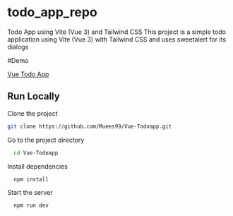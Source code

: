 # todo_app_repo
Todo App using Vite (Vue 3) and Tailwind CSS
This project is a simple todo application using Vite (Vue 3) with Tailwind CSS and uses sweetalert for its dialogs


#Demo

[Vue Todo App](https://vue-todoapp-three.vercel.app/)



## Run Locally

Clone the project

```bash
git clone https://github.com/Muees99/Vue-Todoapp.git
```

Go to the project directory

```bash
  cd Vue-Todoapp
```

Install dependencies

```bash
  npm install
```

Start the server

```bash
  npm run dev
```
